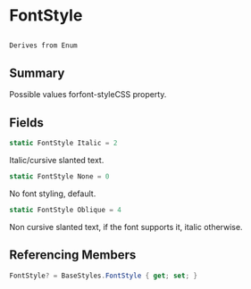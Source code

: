 # FontStyle

## 
```c#
Derives from Enum
```

## Summary

Possible values forfont-styleCSS property.
## Fields

```c#
static FontStyle Italic = 2
```
Italic/cursive slanted text.
```c#
static FontStyle None = 0
```
No font styling, default.
```c#
static FontStyle Oblique = 4
```
Non cursive slanted text, if the font supports it, italic otherwise.
## Referencing Members

```c#
FontStyle? = BaseStyles.FontStyle { get; set; } 
```
